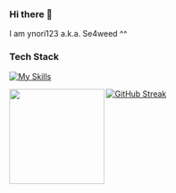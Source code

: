 ### Hi there 👋
I am ynori123 a.k.a. Se4weed ^^

### Tech Stack
[![My Skills](https://skillicons.dev/icons?i=ruby,rails,js,ts,bun,react,vite,remix,nextjs,vitest,cs,java,python,fastapi,postgres,redis,mysql,aws,gcp,vercel,heroku,kali&theme=dark)](https://skillicons.dev)

<a href="https://github.com/ynori123">
  <img align="left" height="170px" src="https://github-readme-stats-xi-green-21.vercel.app/api?username=ynori123&count_private=true&show_icons=true&theme=cobalt" />
</a>

[![GitHub Streak](https://streak-stats.demolab.com?user=ynori123&theme=tokyonight-duo&border_radius=5)](https://git.io/streak-stats)
